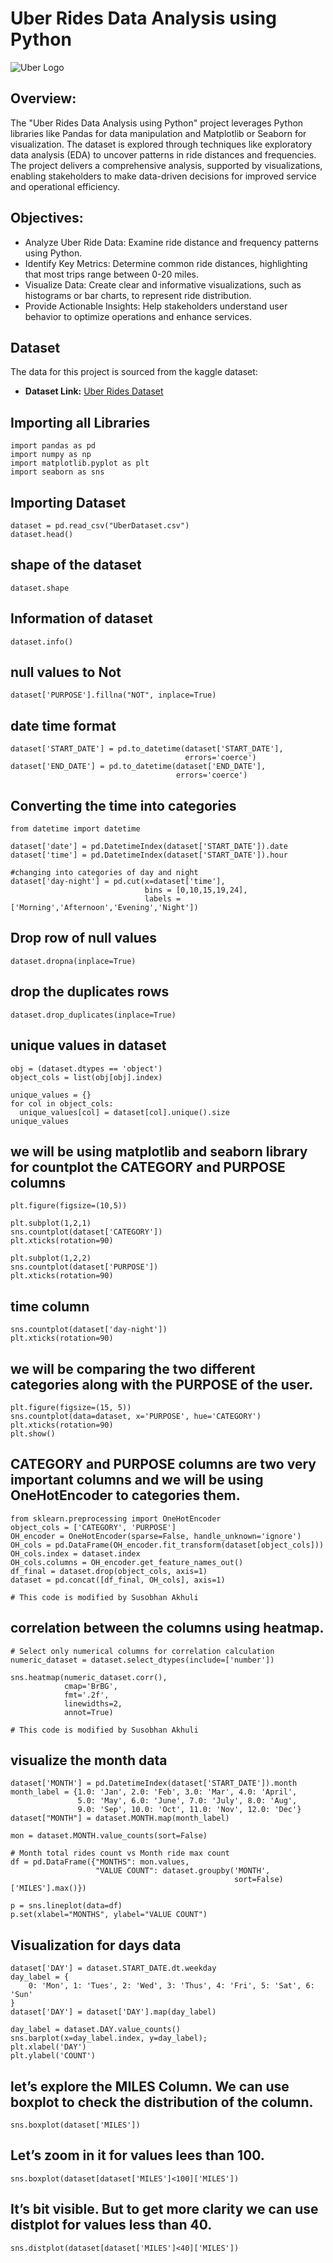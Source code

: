 # Uber Rides Data Analysis using Python

![Uber Logo](https://github.com/pradeepyadav12/Uber_Rides_Data_Analysis/blob/main/UberImage.png)

## Overview:
The "Uber Rides Data Analysis using Python" project leverages Python libraries like Pandas for data manipulation and Matplotlib or Seaborn for visualization. The dataset is explored through techniques like exploratory data analysis (EDA) to uncover patterns in ride distances and frequencies. The project delivers a comprehensive analysis, supported by visualizations, enabling stakeholders to make data-driven decisions for improved service and operational efficiency.

## Objectives:
- Analyze Uber Ride Data: Examine ride distance and frequency patterns using Python.
- Identify Key Metrics: Determine common ride distances, highlighting that most trips range between 0-20 miles.
- Visualize Data: Create clear and informative visualizations, such as histograms or bar charts, to represent ride distribution.
- Provide Actionable Insights: Help stakeholders understand user behavior to optimize operations and enhance services.


## Dataset
The data for this project is sourced from the kaggle dataset:
- **Dataset Link:** [Uber Rides Dataset](https://www.kaggle.com/datasets/zusmani/uberdrives?resource=download)

## Importing all Libraries
```
import pandas as pd
import numpy as np
import matplotlib.pyplot as plt
import seaborn as sns
```

## Importing Dataset
```
dataset = pd.read_csv("UberDataset.csv")
dataset.head()
```
## shape of the dataset
```
dataset.shape
```

## Information of dataset
```
dataset.info()
```

## null values to Not
```
dataset['PURPOSE'].fillna("NOT", inplace=True)
```
## date time format
```
dataset['START_DATE'] = pd.to_datetime(dataset['START_DATE'], 
                                       errors='coerce')
dataset['END_DATE'] = pd.to_datetime(dataset['END_DATE'], 
                                     errors='coerce')
```

## Converting the time into categories
```
from datetime import datetime

dataset['date'] = pd.DatetimeIndex(dataset['START_DATE']).date
dataset['time'] = pd.DatetimeIndex(dataset['START_DATE']).hour

#changing into categories of day and night
dataset['day-night'] = pd.cut(x=dataset['time'],
                              bins = [0,10,15,19,24],
                              labels = ['Morning','Afternoon','Evening','Night'])
```

## Drop row of null values
```
dataset.dropna(inplace=True)
```

## drop the duplicates rows
```
dataset.drop_duplicates(inplace=True)
```

## unique values in dataset
```
obj = (dataset.dtypes == 'object')
object_cols = list(obj[obj].index)

unique_values = {}
for col in object_cols:
  unique_values[col] = dataset[col].unique().size
unique_values
```

## we will be using matplotlib and seaborn library for countplot the CATEGORY and PURPOSE columns
```
plt.figure(figsize=(10,5))

plt.subplot(1,2,1)
sns.countplot(dataset['CATEGORY'])
plt.xticks(rotation=90)

plt.subplot(1,2,2)
sns.countplot(dataset['PURPOSE'])
plt.xticks(rotation=90)
```

## time column
```
sns.countplot(dataset['day-night'])
plt.xticks(rotation=90)
```

## we will be comparing the two different categories along with the PURPOSE of the user.
```
plt.figure(figsize=(15, 5))
sns.countplot(data=dataset, x='PURPOSE', hue='CATEGORY')
plt.xticks(rotation=90)
plt.show()
```

## CATEGORY and PURPOSE columns are two very important columns and we will be using OneHotEncoder to categories them.
```
from sklearn.preprocessing import OneHotEncoder
object_cols = ['CATEGORY', 'PURPOSE']
OH_encoder = OneHotEncoder(sparse=False, handle_unknown='ignore')
OH_cols = pd.DataFrame(OH_encoder.fit_transform(dataset[object_cols]))
OH_cols.index = dataset.index
OH_cols.columns = OH_encoder.get_feature_names_out()
df_final = dataset.drop(object_cols, axis=1)
dataset = pd.concat([df_final, OH_cols], axis=1)

# This code is modified by Susobhan Akhuli
```

## correlation between the columns using heatmap.
```
# Select only numerical columns for correlation calculation
numeric_dataset = dataset.select_dtypes(include=['number'])

sns.heatmap(numeric_dataset.corr(), 
            cmap='BrBG', 
            fmt='.2f', 
            linewidths=2, 
            annot=True)

# This code is modified by Susobhan Akhuli
```

## visualize the month data
```
dataset['MONTH'] = pd.DatetimeIndex(dataset['START_DATE']).month
month_label = {1.0: 'Jan', 2.0: 'Feb', 3.0: 'Mar', 4.0: 'April',
               5.0: 'May', 6.0: 'June', 7.0: 'July', 8.0: 'Aug',
               9.0: 'Sep', 10.0: 'Oct', 11.0: 'Nov', 12.0: 'Dec'}
dataset["MONTH"] = dataset.MONTH.map(month_label)

mon = dataset.MONTH.value_counts(sort=False)

# Month total rides count vs Month ride max count
df = pd.DataFrame({"MONTHS": mon.values,
                   "VALUE COUNT": dataset.groupby('MONTH',
                                                  sort=False)['MILES'].max()})

p = sns.lineplot(data=df)
p.set(xlabel="MONTHS", ylabel="VALUE COUNT")
```

## Visualization for days data
```
dataset['DAY'] = dataset.START_DATE.dt.weekday
day_label = {
    0: 'Mon', 1: 'Tues', 2: 'Wed', 3: 'Thus', 4: 'Fri', 5: 'Sat', 6: 'Sun'
}
dataset['DAY'] = dataset['DAY'].map(day_label)
```
```
day_label = dataset.DAY.value_counts()
sns.barplot(x=day_label.index, y=day_label);
plt.xlabel('DAY')
plt.ylabel('COUNT')
```

## let’s explore the MILES Column. We can use boxplot to check the distribution of the column.
```
sns.boxplot(dataset['MILES'])
```

## Let’s zoom in it for values lees than 100.
```
sns.boxplot(dataset[dataset['MILES']<100]['MILES'])
```

## It’s bit visible. But to get more clarity we can use distplot for values less than 40.
```
sns.distplot(dataset[dataset['MILES']<40]['MILES'])
```


